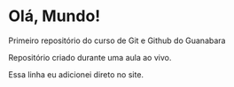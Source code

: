 # Olá, Mundo!
 Primeiro repositório do curso de Git e Github do Guanabara

 Repositório criado durante uma aula ao vivo.
 
Essa linha eu adicionei direto no site.
